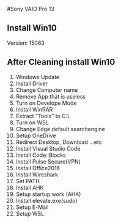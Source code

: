#Sony VAIO Pro 13
## Install Win10
Version: 15063
## After Cleaning install Win10
1. Windows Update
2. Install Driver
3. Change Computer name
4. Remove App that is useless
5. Turn on Develope Mode
6. Install WinRAR
7. Extract "Tools" to C:\
8. Turn on WSL
9. Change Edge default searchengine
10. Setup OneDrive
11. Redirect Desktop, Download ...etc
12. Install Visual Studio Code
13. Install Code::Blocks
14. Install Pulse Secure(VPN)
15. Install Office2016
16. Install Wireshark
17. Set PATH
18. Install AHK
19. Setup startup work (AHK)
20. Install elevate.exe(sudo)
21. Setup E-Mail
22. Setup WSL
